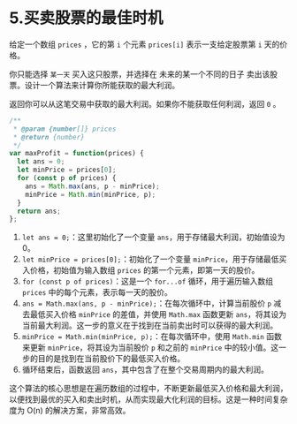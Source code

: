 # 5.买卖股票的最佳时机

给定一个数组 `prices` ，它的第 `i` 个元素 `prices[i]` 表示一支给定股票第 `i` 天的价格。

你只能选择 `某一天` 买入这只股票，并选择在 未来的某一个不同的日子 卖出该股票。设计一个算法来计算你所能获取的最大利润。

返回你可以从这笔交易中获取的最大利润。如果你不能获取任何利润，返回 `0` 。

```js
/**
 * @param {number[]} prices
 * @return {number}
 */
var maxProfit = function(prices) {
  let ans = 0;
  let minPrice = prices[0];
  for (const p of prices) {
    ans = Math.max(ans, p - minPrice);
    minPrice = Math.min(minPrice, p);
  }
  return ans;
};
```

1. `let ans = 0;`：这里初始化了一个变量 `ans`，用于存储最大利润，初始值设为0。
2. `let minPrice = prices[0];`：初始化了一个变量 `minPrice`，用于存储最低买入价格，初始值为输入数组 `prices` 的第一个元素，即第一天的股价。
3. `for (const p of prices)`：这是一个 `for...of` 循环，用于遍历输入数组 `prices` 中的每个元素，表示每一天的股价。
4. `ans = Math.max(ans, p - minPrice);`：在每次循环中，计算当前股价 `p` 减去最低买入价格 `minPrice` 的差值，并使用 `Math.max` 函数更新 `ans`，将其设为当前最大利润。这一步的意义在于找到在当前卖出时可以获得的最大利润。
5. `minPrice = Math.min(minPrice, p);`：在每次循环中，使用 `Math.min` 函数来更新 `minPrice`，将其设为当前股价 `p` 和之前的 `minPrice` 中的较小值。这一步的目的是找到在当前股价下的最低买入价格。
6. 循环结束后，函数返回 `ans`，其中包含了在整个交易周期内的最大利润。

这个算法的核心思想是在遍历数组的过程中，不断更新最低买入价格和最大利润，以便找到最优的买入和卖出时机，从而实现最大化利润的目标。这是一种时间复杂度为 O(n) 的解决方案，非常高效。
